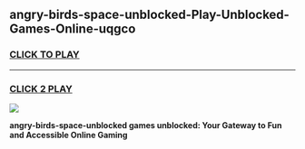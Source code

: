 
## angry-birds-space-unblocked-Play-Unblocked-Games-Online-uqgco
<h3>
<a href="https://premium76.site?title=angry-birds-space-unblocked&ref=25A">CLICK TO PLAY</a></h3>
<hr>

<h3>
<a href="https://premium76.site?title=angry-birds-space-unblocked&ref=25A">CLICK 2 PLAY</a>
  
</h3>

<a href="https://premium76.site?title=angry-birds-space-unblocked&ref=25A"><img src="https://clearcache.store/games.png"></a>


**angry-birds-space-unblocked games unblocked: Your Gateway to Fun and Accessible Online Gaming**
